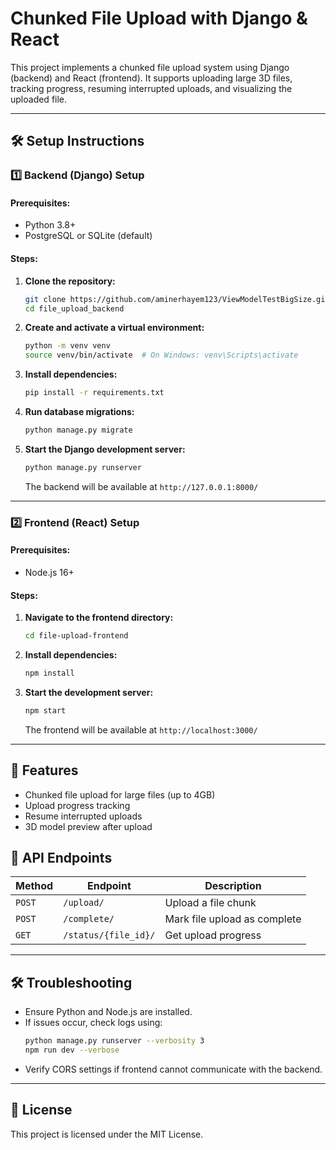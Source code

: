 # Chunked File Upload with Django & React

This project implements a chunked file upload system using Django (backend) and React (frontend). It supports uploading large 3D files, tracking progress, resuming interrupted uploads, and visualizing the uploaded file.

---

## 🛠 Setup Instructions

### 1️⃣ Backend (Django) Setup

#### Prerequisites:
- Python 3.8+
- PostgreSQL or SQLite (default)

#### Steps:
1. **Clone the repository:**
   ```bash
   git clone https://github.com/aminerhayem123/ViewModelTestBigSize.git
   cd file_upload_backend
   ```

2. **Create and activate a virtual environment:**
   ```bash
   python -m venv venv
   source venv/bin/activate  # On Windows: venv\Scripts\activate
   ```

3. **Install dependencies:**
   ```bash
   pip install -r requirements.txt
   ```

4. **Run database migrations:**
   ```bash
   python manage.py migrate
   ```

5. **Start the Django development server:**
   ```bash
   python manage.py runserver
   ```
   The backend will be available at `http://127.0.0.1:8000/`

---

### 2️⃣ Frontend (React) Setup

#### Prerequisites:
- Node.js 16+

#### Steps:
1. **Navigate to the frontend directory:**
   ```bash
   cd file-upload-frontend
   ```

2. **Install dependencies:**
   ```bash
   npm install
   ```

3. **Start the development server:**
   ```bash
   npm start
   ```
   The frontend will be available at `http://localhost:3000/`

---

## 🔧 Features
- Chunked file upload for large files (up to 4GB)
- Upload progress tracking
- Resume interrupted uploads
- 3D model preview after upload

## 📂 API Endpoints
| Method | Endpoint | Description |
|--------|----------|-------------|
| `POST` | `/upload/` | Upload a file chunk |
| `POST` | `/complete/` | Mark file upload as complete |
| `GET` | `/status/{file_id}/` | Get upload progress |

---

## 🛠 Troubleshooting
- Ensure Python and Node.js are installed.
- If issues occur, check logs using:
  ```bash
  python manage.py runserver --verbosity 3
  npm run dev --verbose
  ```
- Verify CORS settings if frontend cannot communicate with the backend.

---

## 📜 License
This project is licensed under the MIT License.

